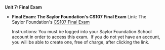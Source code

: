 **Unit 7: Final Exam** <span id="7"></span> 
-   **Final Exam: The Saylor Foundation's CS107 Final Exam**
    Link: The Saylor Foundation's [CS107 Final
    Exam](http://school.saylor.org/mod/quiz/view.php?id=1111)  
      
     Instructions: You must be logged into your Saylor Foundation School
    account in order to access this exam.  If you do not yet have an
    account, you will be able to create one, free of charge, after
    clicking the link.


